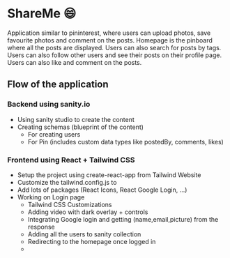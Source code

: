 # ShareMe 😄

Application similar to pininterest, where users can upload photos, save favourite photos and comment on the posts. Homepage is the pinboard where all the posts are displayed. Users can also search for posts by tags. Users can also follow other users and see their posts on their profile page. Users can also like and comment on the posts.

## Flow of the application

### Backend using sanity.io

- Using sanity studio to create the content
- Creating schemas (blueprint of the content)
  - For creating users
  - For Pin (includes custom data types like postedBy, comments, likes)

### Frontend using React + Tailwind CSS

- Setup the project using create-react-app from Tailwind Website 
- Customize the tailwind.config.js to
- Add lots of packages (React Icons, React Google Login, ...)
- Working on Login page
  - Tailwind CSS Customizations
  - Adding video with dark overlay + controls
  - Integrating Google login and getting (name,email,picture) from the response
  - Adding all the users to sanity collection
  - Redirecting to the homepage once logged in
  -

